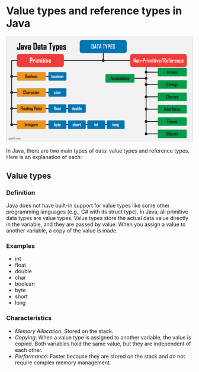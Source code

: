 
# Value types and reference types in Java
![alt text](https://github.com/Zaniiiii/Fpt-Assignment1/blob/main/Assignment1/images/valueVSreferences.png?raw=true)

In Java, there are two main types of data: value types and reference types. Here is an explanation of each:

## Value types

### Definition
Java does not have built-in support for value types like some other programming languages (e.g., C# with its struct type). In Java, all primitive data types are value types. Value types store the actual data value directly in the variable, and they are passed by value. When you assign a value to another variable, a copy of the value is made.

### Examples

- int
- float
- double
- char
- boolean
- byte
- short
- long

### Characteristics

- *Memory Allocation*: Stored on the stack.
- *Copying*: When a value type is assigned to another variable, the value is copied. Both variables hold the same value, but they are independent of each other.
- *Performance*: Faster because they are stored on the stack and do not require complex memory management.

